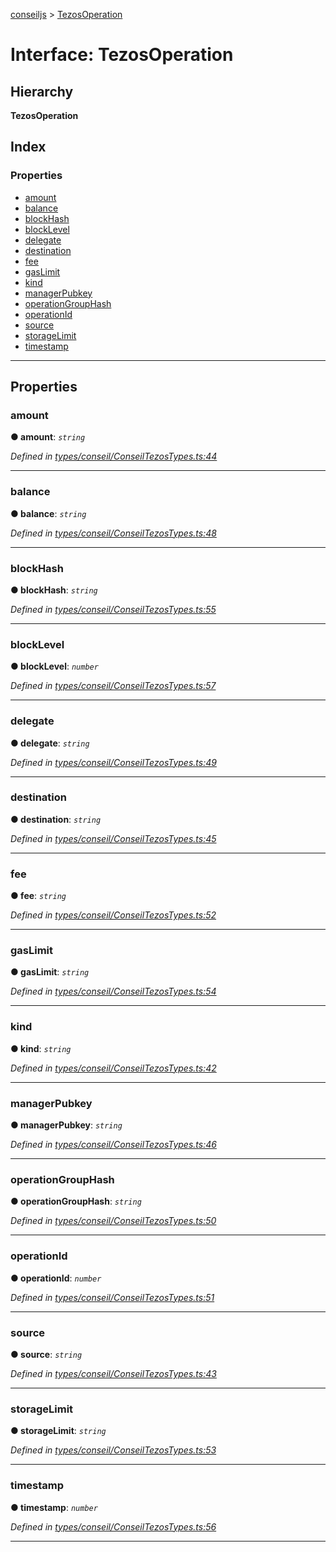 [conseiljs](../README.md) > [TezosOperation](../interfaces/tezosoperation.md)

# Interface: TezosOperation

## Hierarchy

**TezosOperation**

## Index

### Properties

* [amount](tezosoperation.md#amount)
* [balance](tezosoperation.md#balance)
* [blockHash](tezosoperation.md#blockhash)
* [blockLevel](tezosoperation.md#blocklevel)
* [delegate](tezosoperation.md#delegate)
* [destination](tezosoperation.md#destination)
* [fee](tezosoperation.md#fee)
* [gasLimit](tezosoperation.md#gaslimit)
* [kind](tezosoperation.md#kind)
* [managerPubkey](tezosoperation.md#managerpubkey)
* [operationGroupHash](tezosoperation.md#operationgrouphash)
* [operationId](tezosoperation.md#operationid)
* [source](tezosoperation.md#source)
* [storageLimit](tezosoperation.md#storagelimit)
* [timestamp](tezosoperation.md#timestamp)

---

## Properties

<a id="amount"></a>

###  amount

**● amount**: *`string`*

*Defined in [types/conseil/ConseilTezosTypes.ts:44](https://github.com/Cryptonomic/ConseilJS/blob/9065a8e/src/types/conseil/ConseilTezosTypes.ts#L44)*

___
<a id="balance"></a>

###  balance

**● balance**: *`string`*

*Defined in [types/conseil/ConseilTezosTypes.ts:48](https://github.com/Cryptonomic/ConseilJS/blob/9065a8e/src/types/conseil/ConseilTezosTypes.ts#L48)*

___
<a id="blockhash"></a>

###  blockHash

**● blockHash**: *`string`*

*Defined in [types/conseil/ConseilTezosTypes.ts:55](https://github.com/Cryptonomic/ConseilJS/blob/9065a8e/src/types/conseil/ConseilTezosTypes.ts#L55)*

___
<a id="blocklevel"></a>

###  blockLevel

**● blockLevel**: *`number`*

*Defined in [types/conseil/ConseilTezosTypes.ts:57](https://github.com/Cryptonomic/ConseilJS/blob/9065a8e/src/types/conseil/ConseilTezosTypes.ts#L57)*

___
<a id="delegate"></a>

###  delegate

**● delegate**: *`string`*

*Defined in [types/conseil/ConseilTezosTypes.ts:49](https://github.com/Cryptonomic/ConseilJS/blob/9065a8e/src/types/conseil/ConseilTezosTypes.ts#L49)*

___
<a id="destination"></a>

###  destination

**● destination**: *`string`*

*Defined in [types/conseil/ConseilTezosTypes.ts:45](https://github.com/Cryptonomic/ConseilJS/blob/9065a8e/src/types/conseil/ConseilTezosTypes.ts#L45)*

___
<a id="fee"></a>

###  fee

**● fee**: *`string`*

*Defined in [types/conseil/ConseilTezosTypes.ts:52](https://github.com/Cryptonomic/ConseilJS/blob/9065a8e/src/types/conseil/ConseilTezosTypes.ts#L52)*

___
<a id="gaslimit"></a>

###  gasLimit

**● gasLimit**: *`string`*

*Defined in [types/conseil/ConseilTezosTypes.ts:54](https://github.com/Cryptonomic/ConseilJS/blob/9065a8e/src/types/conseil/ConseilTezosTypes.ts#L54)*

___
<a id="kind"></a>

###  kind

**● kind**: *`string`*

*Defined in [types/conseil/ConseilTezosTypes.ts:42](https://github.com/Cryptonomic/ConseilJS/blob/9065a8e/src/types/conseil/ConseilTezosTypes.ts#L42)*

___
<a id="managerpubkey"></a>

###  managerPubkey

**● managerPubkey**: *`string`*

*Defined in [types/conseil/ConseilTezosTypes.ts:46](https://github.com/Cryptonomic/ConseilJS/blob/9065a8e/src/types/conseil/ConseilTezosTypes.ts#L46)*

___
<a id="operationgrouphash"></a>

###  operationGroupHash

**● operationGroupHash**: *`string`*

*Defined in [types/conseil/ConseilTezosTypes.ts:50](https://github.com/Cryptonomic/ConseilJS/blob/9065a8e/src/types/conseil/ConseilTezosTypes.ts#L50)*

___
<a id="operationid"></a>

###  operationId

**● operationId**: *`number`*

*Defined in [types/conseil/ConseilTezosTypes.ts:51](https://github.com/Cryptonomic/ConseilJS/blob/9065a8e/src/types/conseil/ConseilTezosTypes.ts#L51)*

___
<a id="source"></a>

###  source

**● source**: *`string`*

*Defined in [types/conseil/ConseilTezosTypes.ts:43](https://github.com/Cryptonomic/ConseilJS/blob/9065a8e/src/types/conseil/ConseilTezosTypes.ts#L43)*

___
<a id="storagelimit"></a>

###  storageLimit

**● storageLimit**: *`string`*

*Defined in [types/conseil/ConseilTezosTypes.ts:53](https://github.com/Cryptonomic/ConseilJS/blob/9065a8e/src/types/conseil/ConseilTezosTypes.ts#L53)*

___
<a id="timestamp"></a>

###  timestamp

**● timestamp**: *`number`*

*Defined in [types/conseil/ConseilTezosTypes.ts:56](https://github.com/Cryptonomic/ConseilJS/blob/9065a8e/src/types/conseil/ConseilTezosTypes.ts#L56)*

___

